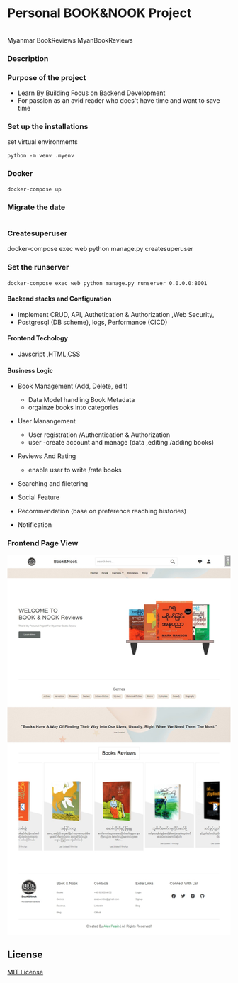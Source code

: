 # Personal BOOK&NOOK Project

<br> Myanmar BookReviews MyanBookReviews

### Description

### Purpose of the project

- Learn By Building Focus on Backend Development
- For passion as an avid reader who does't have time and want to save time

### Set up the installations

set virtual environments

```
python -m venv .myenv
```

### Docker

```
docker-compose up
```

### Migrate the date

```docker-compose exec web python manage.py migrate

```

### Createsuperuser

docker-compose exec web python manage.py createsuperuser

### Set the runserver

`docker-compose exec web python manage.py runserver 0.0.0.0:8001`

#### Backend stacks and Configuration

- implement CRUD, API, Authetication & Authorization ,Web Security,
- Postgresql (DB scheme), logs, Performance (CICD)

#### Frontend Techology

- Javscript ,HTML,CSS

#### Business Logic

- Book Management (Add, Delete, edit)

  - Data Model handling Book Metadata
  - orgainze books into categories

- User Manangement

  - User registration /Authentication & Authorization
  - user -create account and manage (data ,editing /adding books)

- Reviews And Rating
  - enable user to write /rate books
- Searching and filetering

- Social Feature
- Recommendation (base on preference reaching histories)
- Notification

### Frontend Page View

![HomepageView](static/images/HomepageView.jpeg)

## License

[MIT License](LICENSE)
